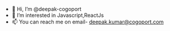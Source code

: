 - 👋 Hi, I’m @deepak-cogoport
- 👀 I’m interested in Javascript,ReactJs
- 📫 You can reach me on email- deepak.kumar@cogoport.com 

<!---
deepak-cogoport/deepak-cogoport is a ✨ special ✨ repository because its `README.md` (this file) appears on your GitHub profile.
You can click the Preview link to take a look at your changes.
--->
